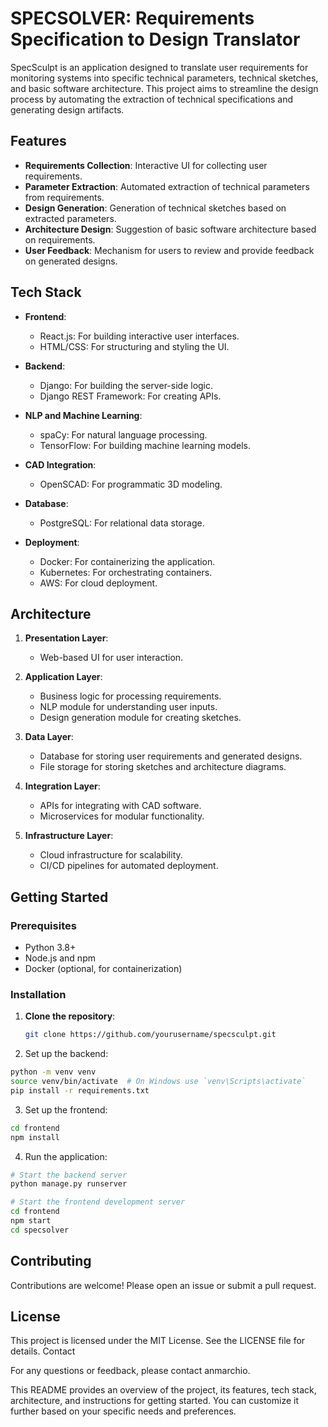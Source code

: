 # SPECSOLVER: Requirements Specification to Design Translator

SpecSculpt is an application designed to translate user requirements for monitoring systems into specific technical parameters, technical sketches, and basic software architecture. This project aims to streamline the design process by automating the extraction of technical specifications and generating design artifacts.

## Features

- **Requirements Collection**: Interactive UI for collecting user requirements.
- **Parameter Extraction**: Automated extraction of technical parameters from requirements.
- **Design Generation**: Generation of technical sketches based on extracted parameters.
- **Architecture Design**: Suggestion of basic software architecture based on requirements.
- **User Feedback**: Mechanism for users to review and provide feedback on generated designs.

## Tech Stack

- **Frontend**:
  - React.js: For building interactive user interfaces.
  - HTML/CSS: For structuring and styling the UI.

- **Backend**:
  - Django: For building the server-side logic.
  - Django REST Framework: For creating APIs.

- **NLP and Machine Learning**:
  - spaCy: For natural language processing.
  - TensorFlow: For building machine learning models.

- **CAD Integration**:
  - OpenSCAD: For programmatic 3D modeling.

- **Database**:
  - PostgreSQL: For relational data storage.

- **Deployment**:
  - Docker: For containerizing the application.
  - Kubernetes: For orchestrating containers.
  - AWS: For cloud deployment.

## Architecture

1. **Presentation Layer**:
   - Web-based UI for user interaction.

2. **Application Layer**:
   - Business logic for processing requirements.
   - NLP module for understanding user inputs.
   - Design generation module for creating sketches.

3. **Data Layer**:
   - Database for storing user requirements and generated designs.
   - File storage for storing sketches and architecture diagrams.

4. **Integration Layer**:
   - APIs for integrating with CAD software.
   - Microservices for modular functionality.

5. **Infrastructure Layer**:
   - Cloud infrastructure for scalability.
   - CI/CD pipelines for automated deployment.

## Getting Started

### Prerequisites

- Python 3.8+
- Node.js and npm
- Docker (optional, for containerization)

### Installation

1. **Clone the repository**:
   ```bash
   git clone https://github.com/yourusername/specsculpt.git
   ````
2. Set up the backend:
  ```bash
  python -m venv venv
  source venv/bin/activate  # On Windows use `venv\Scripts\activate`
  pip install -r requirements.txt
  ```
3. Set up the frontend:

```bash
cd frontend
npm install
```

4. Run the application:

```bash
# Start the backend server
python manage.py runserver

# Start the frontend development server
cd frontend
npm start
cd specsolver
```

## Contributing

Contributions are welcome! Please open an issue or submit a pull request.

## License

This project is licensed under the MIT License. See the LICENSE file for details.
Contact

For any questions or feedback, please contact anmarchio.

This README provides an overview of the project, its features, tech stack, architecture, and instructions for getting started. You can customize it further based on your specific needs and preferences.
